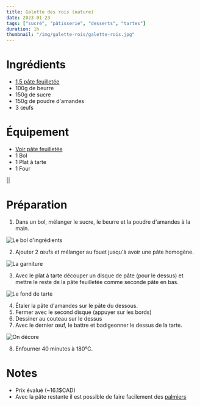 ```yaml
---
title: Galette des rois (nature)
date: 2023-01-23
tags: ["sucré", "pâtisserie", "desserts", "tartes"]
duration: 1h
thumbnail: "/img/galette-rois/galette-rois.jpg"
---
```


# Ingrédients

+ [1,5 pâte feuilletée](/recettes/pate-feuilletee)
+ 100g de beurre
+ 150g de sucre
+ 150g de poudre d'amandes
+ 3 œufs

# Équipement

+ [Voir pâte feuilletée](/recettes/pate-sucree)
+ 1 Bol
+ 1 Plat à tarte
+ 1 Four

||

# Préparation

1. Dans un bol, mélanger le sucre, le beurre et la poudre d'amandes à la main.

![Le bol d'ingrédients](/img/galette-rois/galette-rois-step-1.jpg)

2. Ajouter 2 œufs et mélanger au fouet jusqu'à avoir une pâte homogène.

![La garniture](/img/galette-rois/galette-rois-step-2.jpg)

3. Avec le plat à tarte découper un disque de pâte (pour le dessus) et mettre le
reste de la pâte feuilletée comme seconde pâte en bas.

![Le fond de tarte](/img/galette-rois/galette-rois-step-3.jpg)

4. Étaler la pâte d'amandes sur le pâte du dessous.
5. Fermer avec le second disque (appuyer sur les bords)
6. Dessiner au couteau sur le dessus
7. Avec le dernier œuf, le battre et badigeonner le dessus de la tarte.

![On décore](/img/galette-rois/galette-rois-step-7.jpg)

8. Enfourner 40 minutes à 180°C.


# Notes

+ Prix évalué (~16.1$CAD)
+ Avec la pâte restante il est possible de faire facilement des [palmiers](/recettes/palmiers)